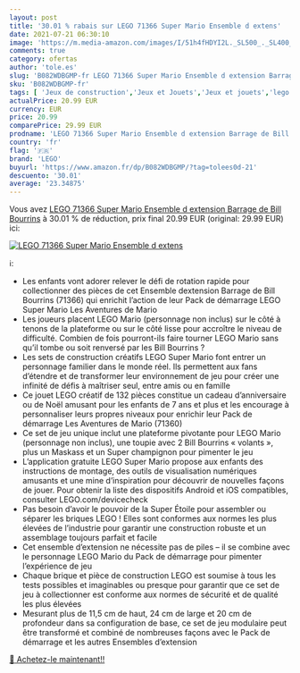 ```yaml
---
layout: post
title: '30.01 % rabais sur LEGO 71366 Super Mario Ensemble d extens'
date: 2021-07-21 06:30:10
image: 'https://m.media-amazon.com/images/I/51h4fHDYI2L._SL500_._SL400_.jpg'
comments: true
category: ofertas
author: 'tole.es'
slug: 'B082WDBGMP-fr LEGO 71366 Super Mario Ensemble d extension Barrage de...'
sku: 'B082WDBGMP-fr'
tags: [ 'Jeux de construction','Jeux et Jouets','Jeux et jouets','lego', ]
actualPrice: 20.99 EUR
currency: EUR
price: 20.99
comparePrice: 29.99 EUR
prodname: 'LEGO 71366 Super Mario Ensemble d extension Barrage de Bill Bourrins'
country: 'fr'
flag: '🇫🇷'
brand: 'LEGO'
buyurl: 'https://www.amazon.fr/dp/B082WDBGMP/?tag=tolees0d-21'
descuento: '30.01'
average: '23.34875'
---
```


Vous avez [LEGO 71366 Super Mario Ensemble d extension Barrage de Bill Bourrins](https://www.amazon.fr/dp/B082WDBGMP/?tag=tolees0d-21)  à  30.01 % de réduction, prix final  20.99 EUR (original: 29.99 EUR) ici:

[![LEGO 71366 Super Mario Ensemble d extens](https://m.media-amazon.com/images/I/51h4fHDYI2L._SL500_._SL400_.jpg)](https://www.amazon.fr/dp/B082WDBGMP/?tag=tolees0d-21)

ℹ️:

- Les enfants vont adorer relever le défi de rotation rapide pour collectionner des pièces de cet Ensemble dextension Barrage de Bill Bourrins (71366) qui enrichit l’action de leur Pack de démarrage LEGO Super Mario Les Aventures de Mario
- Les joueurs placent LEGO Mario (personnage non inclus) sur le côté à tenons de la plateforme ou sur le côté lisse pour accroître le niveau de difficulté. Combien de fois pourront-ils faire tourner LEGO Mario sans qu’il tombe ou soit renversé par les Bill Bourrins ?
- Les sets de construction créatifs LEGO Super Mario font entrer un personnage familier dans le monde réel. Ils permettent aux fans d’étendre et de transformer leur environnement de jeu pour créer une infinité de défis à maîtriser seul, entre amis ou en famille
- Ce jouet LEGO créatif de 132 pièces constitue un cadeau d’anniversaire ou de Noël amusant pour les enfants de 7 ans et plus et les encourage à personnaliser leurs propres niveaux pour enrichir leur Pack de démarrage Les Aventures de Mario (71360)
- Ce set de jeu unique inclut une plateforme pivotante pour LEGO Mario (personnage non inclus), une toupie avec 2 Bill Bourrins « volants », plus un Maskass et un Super champignon pour pimenter le jeu
- L’application gratuite LEGO Super Mario propose aux enfants des instructions de montage, des outils de visualisation numériques amusants et une mine d’inspiration pour découvrir de nouvelles façons de jouer. Pour obtenir la liste des dispositifs Android et iOS compatibles, consulter LEGO.com/devicecheck
- Pas besoin d’avoir le pouvoir de la Super Étoile pour assembler ou séparer les briques LEGO ! Elles sont conformes aux normes les plus élevées de l’industrie pour garantir une construction robuste et un assemblage toujours parfait et facile
- Cet ensemble d’extension ne nécessite pas de piles – il se combine avec le personnage LEGO Mario du Pack de démarrage pour pimenter l’expérience de jeu
- Chaque brique et pièce de construction LEGO est soumise à tous les tests possibles et imaginables ou presque pour garantir que ce set de jeu à collectionner est conforme aux normes de sécurité et de qualité les plus élevées
- Mesurant plus de 11,5 cm de haut, 24 cm de large et 20 cm de profondeur dans sa configuration de base, ce set de jeu modulaire peut être transformé et combiné de nombreuses façons avec le Pack de démarrage et les autres Ensembles d’extension

[🛒 Achetez-le maintenant!!](https://www.amazon.fr/dp/B082WDBGMP/?tag=tolees0d-21)
